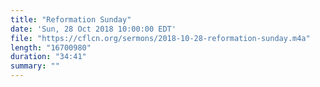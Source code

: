 ```yaml
---
title: "Reformation Sunday"
date: 'Sun, 28 Oct 2018 10:00:00 EDT'
file: "https://cflcn.org/sermons/2018-10-28-reformation-sunday.m4a"
length: "16700980"
duration: "34:41"
summary: ""
---
```


